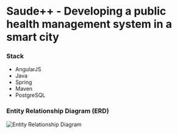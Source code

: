 # Saude++ - Developing a public health management system in a smart city

### Stack
- AngularJS
- Java
- Spring
- Maven
- PostgreSQL

### Entity Relationship Diagram (ERD)
![Entity Relationship Diagram](./docs/diagrams/entity-relationship.png "Title")
